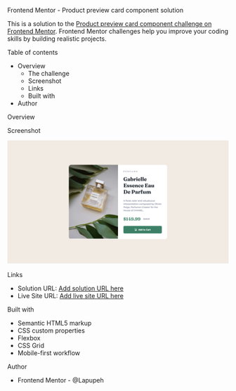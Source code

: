 Frontend Mentor - Product preview card component solution

This is a solution to the [Product preview card component challenge on Frontend Mentor](https://www.frontendmentor.io/challenges/product-preview-card-component-GO7UmttRfa). Frontend Mentor challenges help you improve your coding skills by building realistic projects. 

Table of contents

- Overview
  - The challenge
  - Screenshot
  - Links
  - Built with
- Author


Overview

Screenshot

![](./Preview.png)


Links

- Solution URL: [Add solution URL here](https://your-solution-url.com)
- Live Site URL: [Add live site URL here](https://your-live-site-url.com)



Built with

- Semantic HTML5 markup
- CSS custom properties
- Flexbox
- CSS Grid
- Mobile-first workflow

Author
- Frontend Mentor - @Lapupeh


